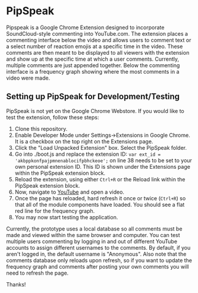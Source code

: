 # PipSpeak

Pipspeak is a Google Chrome Extension designed to incorporate SoundCloud-style commenting into YouTube.com. The extension places a commenting interface below the video and allows users to comment text or a select number of reaction emojis at a specific time in the video. These comments are then meant to be displayed to all viewers with the extension and show up at the specific time at which a user comments. Currently, multiple comments are just appended together. Below the commenting interface is a frequency graph showing where the most comments in a video were made.

## Setting up PipSpeak for Development/Testing

PipSpeak is not yet on the Google Chrome Webstore. If you would like to test the extension, follow these steps:

1. Clone this repository.
2. Enable Developer Mode under Settings->Extensions in Google Chrome. It is a checkbox on the top right on the Extensions page.
3. Click the "Load Unpacked Extension" box. Select the PipSpeak folder.
4. Go into ./boot.js and replace the extension ID: `var ext_id = 'akbppkonfpajpmnenablocifpbhckeoe';` on line 38 needs to be set to your own personal extension ID. This ID is shown under the Extensions page within the PipSpeak extension block.
5. Reload the extension, using either `Ctrl+R` or the Reload link within the PipSpeak extension block.
6. Now, navigate to [YouTube](http://YouTube.com/) and open a video.
7. Once the page has reloaded, hard refresh it once or twice (`Ctrl+R`) so that all of the module components have loaded. You should see a flat red line for the frequency graph.
8. You may now start testing the application.

Currently, the prototype uses a local database so all comments must be made and viewed within the same browser and computer. You can test multiple users commenting by logging in and out of different YouTube accounts to assign different usernames to the comments. By default, if you aren't logged in, the default username is "Anonymous". Also note that the comments database only reloads upon refresh, so if you want to update the frequency graph and comments after posting your own comments you will need to refresh the page.

Thanks!